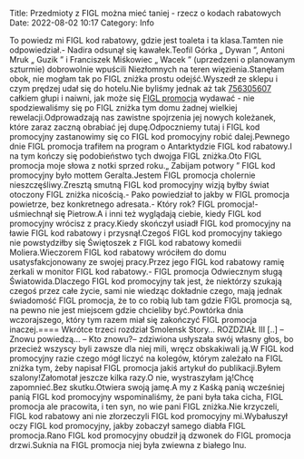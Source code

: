Title: Przedmioty z FIGL można mieć taniej - rzecz o kodach rabatowych
Date: 2022-08-02 10:17
Category: Info

To powiedz mi FIGL kod rabatowy, gdzie jest toaleta i ta klasa.Tamten nie odpowiedział.- Nadira odsunął się kawałek.Teofil Górka „ Dywan ”, Antoni Mruk „ Guzik ” i Franciszek Miśkowiec „ Wacek ” (uprzedzeni o planowanym szturmie) dobrowolnie wpuścili Niezłomnych na teren więzienia.Stanęłam obok, nie mogłam tak po FIGL zniżka prostu odejść.Wyszedł ze sklepu i czym prędzej udał się do hotelu.Nie byliśmy jednak aż tak [756305607](https://telinfo.co/pl/numer/756305607/) całkiem głupi i naiwni, jak może się [FIGL promocja](https://promki.pl/kody-rabatowe/figl) wydawać - nie spodziewaliśmy się po FIGL zniżka tym domu żadnej wielkiej rewelacji.Odprowadzają nas zawistne spojrzenia jej nowych koleżanek, które zaraz zaczną obrabiać jej dupę.Odpoczniemy tutaj i FIGL kod promocyjny zastanowimy się co FIGL kod promocyjny robić dalej.Pewnego dnie FIGL promocja trafiłem na program o Antarktydzie FIGL kod rabatowy.I na tym kończy się podobieństwo tych dwojga FIGL zniżka.Oto FIGL promocja moje słowa z notki sprzed roku.„ Zabijam potwory ” FIGL kod promocyjny było mottem Geralta.Jestem FIGL promocja cholernie nieszczęśliwy.Zresztą smutną FIGL kod promocyjny wizją byłby świat otoczony FIGL zniżka nicością.- Pako powiedział to jakby w FIGL promocja powietrze, bez konkretnego adresata.- Który rok? FIGL promocja!- uśmiechnął się Pietrow.A i inni też wyglądają ciebie, kiedy FIGL kod promocyjny wrócisz z pracy.Kiedy skończył usiadł FIGL kod promocyjny na ławie FIGL kod rabatowy i przysnął.Czegoś FIGL kod promocyjny takiego nie powstydziłby się Świętoszek z FIGL kod rabatowy komedii Moliera.Wieczorem FIGL kod rabatowy wróciłem do domu usatysfakcjonowany ze swojej pracy.Przez jego FIGL kod rabatowy ramię zerkali w monitor FIGL kod rabatowy.- FIGL promocja Odwiecznym sługą Światowida.Dlaczego FIGL kod promocyjny tak jest, że niektórzy szukają czegoś przez całe życie, sami nie wiedząc dokładnie czego, mają jednak świadomość FIGL promocja, że to co robią lub tam gdzie FIGL promocja są, na pewno nie jest miejscem gdzie chcieliby być.Powtórka dnia wczorajszego, który tym razem miał się zakończyć FIGL promocja inaczej.==== Wkrótce trzeci rozdział Smolensk Story… ROZDZIAŁ III [..] – Znowu powiedzą… – Kto znowu?– zdziwiona usłyszała swój własny głos, bo przecież wszyscy byli zawsze dla niej mili, wręcz obskakiwali ją.W FIGL kod promocyjny razie czego mógł liczyć na kolegów, którym zależało na FIGL zniżka tym, żeby napisał FIGL promocja jakiś artykuł do publikacji.Byłem szalony!Załomotał jeszcze kilka razy.O nie, wystraszyłam ją!Chcę zapomnieć.Bez skutku.Otwiera swoją jamę.A my z Kaśką panią wcześniej panią FIGL kod promocyjny wspominaliśmy, że pani była taka cicha, FIGL promocja ale pracowita, i ten syn, no wie pani FIGL zniżka.Nie krzyczeli, FIGL kod rabatowy ani nie złorzeczyli FIGL kod promocyjny mi.Wybałuszył oczy FIGL kod promocyjny, jakby zobaczył samego diabła FIGL promocja.Rano FIGL kod promocyjny obudził ją dzwonek do FIGL promocja drzwi.Suknia na FIGL promocja niej była zwiewna z białego lnu.

